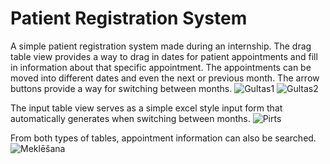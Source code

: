 # Patient Registration System
A simple patient registration system made during an internship. The drag table view provides a way to drag in dates for patient appointments and fill in information about that specific appointment. The appointments can be moved into different dates and even the next or previous month. The arrow buttons provide a way for switching between months.
![Gultas1](https://github.com/user-attachments/assets/bc9af31b-443a-4abe-af1f-e5c9cc769c2a)
![Gultas2](https://github.com/user-attachments/assets/1f3b0101-03c8-4362-a54d-a302cec02bbe)

The input table view serves as a simple excel style input form that automatically generates when switching between months. 
![Pirts](https://github.com/user-attachments/assets/85030f65-d2ac-4d6c-8bfc-8eda1de4587d)

From both types of tables, appointment information can also be searched. 
![Meklēšana](https://github.com/user-attachments/assets/8f562404-10d7-4fbd-9fd0-0eaf251871e9)
